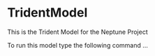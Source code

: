 # TridentModel
This is the Trident Model for the Neptune Project

To run this model type the following command
...
